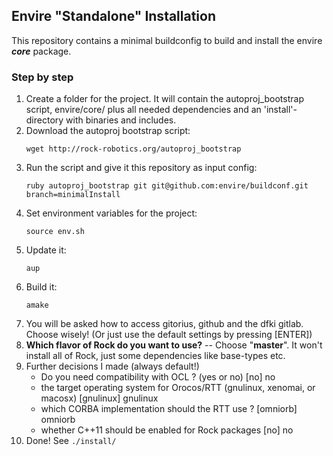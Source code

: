 ## Envire "Standalone" Installation
This repository contains a minimal buildconfig to build and install the envire ***core*** package.


### Step by step
1. Create a folder for the project. It will contain the autoproj_bootstrap script, 
envire/core/ plus all needed dependencies and an 'install'-directory with binaries and includes.
2. Download the autoproj bootstrap script:
   ```
   wget http://rock-robotics.org/autoproj_bootstrap
   ```
3. Run the script and give it this repository as input config:
   ```
   ruby autoproj_bootstrap git git@github.com:envire/buildconf.git branch=minimalInstall
   ```
4. Set environment variables for the project:
   ```
   source env.sh
   ```
5. Update it:
   ```
   aup
   ```
6. Build it:
   ```
   amake
   ```
7. You will be asked how to access gitorius, github and the dfki gitlab. Choose wisely! (Or just use the default settings by pressing [ENTER])
8. **Which flavor of Rock do you want to use?** -- Choose "**master**". It won't install all of Rock, just some dependencies like base-types etc.
9. Further decisions I made (always default!)
   - Do you need compatibility with OCL ? (yes or no) [no] no
   - the target operating system for Orocos/RTT (gnulinux, xenomai, or macosx) [gnulinux] gnulinux
   - which CORBA implementation should the RTT use ? [omniorb] omniorb
   - whether C++11 should be enabled for Rock packages [no] no
10. Done! See `./install/`
